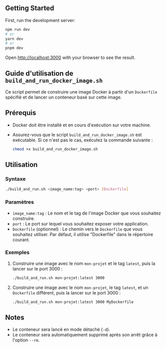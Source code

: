 ## Getting Started

First, run the development server:

```bash
npm run dev
# or
yarn dev
# or
pnpm dev
```

Open [http://localhost:3000](http://localhost:3000) with your browser to see the result.

## Guide d'utilisation de `build_and_run_docker_image.sh`

Ce script permet de construire une image Docker à partir d'un `Dockerfile` spécifié et de lancer un conteneur basé sur cette image.

## Prérequis

- Docker doit être installé et en cours d'exécution sur votre machine.
- Assurez-vous que le script `build_and_run_docker_image.sh` est exécutable. Si ce n'est pas le cas, exécutez la commande suivante :

  ```bash
  chmod +x build_and_run_docker_image.sh
  ```

## Utilisation

### Syntaxe

```bash
./build_and_run.sh <image_name:tag> <port> [Dockerfile]
```

### Paramètres

- `image_name:tag` : Le nom et le tag de l'image Docker que vous souhaitez construire.
- `port` : Le port sur lequel vous souhaitez exposer votre application.
- `Dockerfile` (optionnel) : Le chemin vers le `Dockerfile` que vous souhaitez utiliser. Par défaut, il utilise "Dockerfile" dans le répertoire courant.

### Exemples

1. Construire une image avec le nom `mon-projet` et le tag `latest`, puis la lancer sur le port 3000 :

   ```bash
   ./build_and_run.sh mon-projet:latest 3000
   ```

2. Construire une image avec le nom `mon-projet`, le tag `latest`, et un `Dockerfile` différent, puis la lancer sur le port 3000 :

   ```bash
   ./build_and_run.sh mon-projet:latest 3000 MyDockerfile
   ```

## Notes

- Le conteneur sera lancé en mode détaché (`-d`).
- Le conteneur sera automatiquement supprimé après son arrêt grâce à l'option `--rm`.
